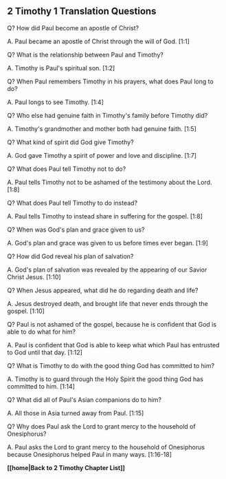 ## 2 Timothy 1 Translation Questions ##

Q? How did Paul become an apostle of Christ?

A. Paul became an apostle of Christ through the will of God. [1:1]

Q? What is the relationship between Paul and Timothy?

A. Timothy is Paul's spiritual son. [1:2]

Q? When Paul remembers Timothy in his prayers, what does Paul long to do?

A. Paul longs to see Timothy. [1:4]

Q? Who else had genuine faith in Timothy's family before Timothy did?

A. Timothy's grandmother and mother both had genuine faith. [1:5]

Q? What kind of spirit did God give Timothy?

A. God gave Timothy a spirit of power and love and discipline. [1:7]

Q? What does Paul tell Timothy not to do?

A. Paul tells Timothy not to be ashamed of the testimony about the Lord. [1:8]

Q? What does Paul tell Timothy to do instead?

A. Paul tells Timothy to instead share in suffering for the gospel. [1:8]

Q? When was God's plan and grace given to us?

A. God's plan and grace was given to us before times ever began. [1:9]

Q? How did God reveal his plan of salvation?

A. God's plan of salvation was revealed by the appearing of our Savior Christ Jesus. [1:10]

Q? When Jesus appeared, what did he do regarding death and life?

A. Jesus destroyed death, and brought life that never ends through the gospel. [1:10]

Q? Paul is not ashamed of the gospel, because he is confident that God is able to do what for him?

A. Paul is confident that God is able to keep what which Paul has entrusted to God until that day. [1:12]

Q? What is Timothy to do with the good thing God has committed to him?

A. Timothy is to guard through the Holy Spirit the good thing God has committed to him. [1:14]

Q? What did all of Paul's Asian companions do to him?

A. All those in Asia turned away from Paul. [1:15]

Q? Why does Paul ask the Lord to grant mercy to the household of Onesiphorus?

A. Paul asks the Lord to grant mercy to the household of Onesiphorus because Onesiphorus helped Paul in many ways. [1:16-18]

__[[home|Back to 2 Timothy Chapter List]]__

